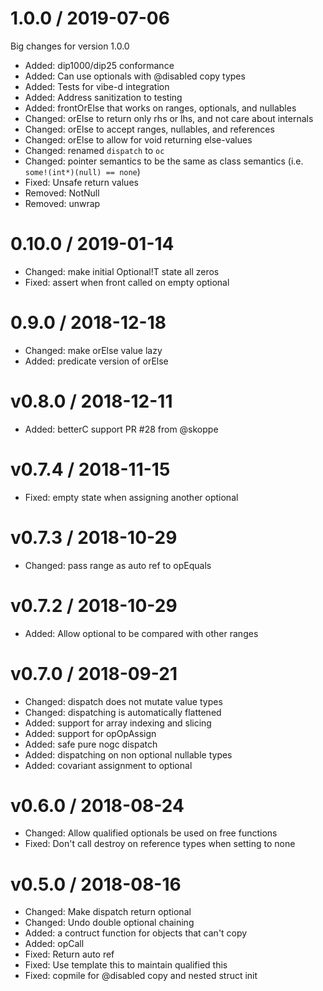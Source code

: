 1.0.0 / 2019-07-06
==================

Big changes for version 1.0.0

* Added: dip1000/dip25 conformance
* Added: Can use optionals with @disabled copy types
* Added: Tests for vibe-d integration
* Added: Address sanitization to testing
* Added: frontOrElse that works on ranges, optionals, and nullables
* Changed: orElse to return only rhs or lhs, and not care about internals
* Changed: orElse to accept ranges, nullables, and references
* Changed: orElse to allow for void returning else-values
* Changed: renamed `dispatch` to `oc`
* Changed: pointer semantics to be the same as class semantics (i.e. `some!(int*)(null) == none`)
* Fixed: Unsafe return values
* Removed: NotNull
* Removed: unwrap


0.10.0 / 2019-01-14
==================

  * Changed: make initial Optional!T state all zeros
  * Fixed: assert when front called on empty optional

0.9.0 / 2018-12-18
==================

  * Changed: make orElse value lazy
  * Added: predicate version of orElse

v0.8.0 / 2018-12-11
==================

  * Added: betterC support PR #28 from @skoppe

v0.7.4 / 2018-11-15
===================

  * Fixed: empty state when assigning another optional

v0.7.3 / 2018-10-29
===================

  * Changed: pass range as auto ref to opEquals

v0.7.2 / 2018-10-29
===================

  * Added: Allow optional to be compared with other ranges

v0.7.0 / 2018-09-21
==================

  * Changed: dispatch does not mutate value types
  * Changed: dispatching is automatically flattened
  * Added: support for array indexing and slicing
  * Added: support for opOpAssign
  * Added: safe pure nogc dispatch
  * Added: dispatching on non optional nullable types
  * Added: covariant assignment to optional

v0.6.0 / 2018-08-24
===================

  * Changed: Allow qualified optionals be used on free functions
  * Fixed: Don't call destroy on reference types when setting to none

v0.5.0 / 2018-08-16
===================

  * Changed: Make dispatch return optional
  * Changed: Undo double optional chaining
  * Added: a contruct function for objects that can't copy
  * Added: opCall
  * Fixed: Return auto ref
  * Fixed: Use template this to maintain qualified this
  * Fixed: copmile for @disabled copy and nested struct init

